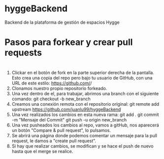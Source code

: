 # hyggeBackend
Backend de la plataforma de gestión de espacios Hygge
# 
# Pasos para forkear y crear pull requests
# 
1. Clickar en el botón de fork en la parte superior derecha de la pantalla.
Esto crea una copia del repo pero bajo tu usuario de GitHub, con una URL de este estilo:
https://github.com/<YourUserName>/<RepoName>
2. Clonamos nuestro propio repositorio forkeado.
3. Una vez dentro de el, para trabajar, abrimos una branch con el siguiente comando:
git checkout -b new_branch
4. Creamos una conexión remota con el repositorio original:
git remote add upstream https://github.com/juanlu99/hyggeBackend
5. Una vez realizados los cambios en esta nueva rama:
git add .
git commit -m "Mensaje del Commit"
git push -u origin new_branch
6. Una vez pusheados los cambios al repo, vamos a gitHub, nos aparecerá un botón "Compare & pull request", lo pulsamos.
7. Se abrirá una página donde podemos comentar un mensaje para la pull request, le damos a "create pull request".
8. Si hay que realizar cambios, se modifican y se hace el push de nuevo hasta que el merge se realice.

